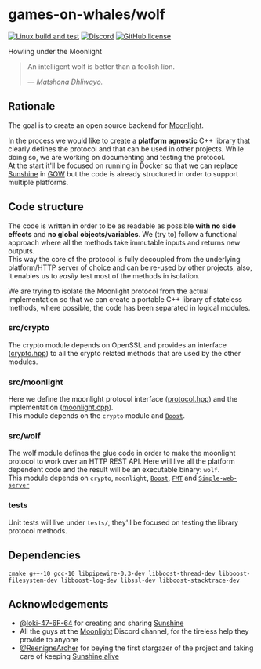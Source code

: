 # games-on-whales/wolf
[![Linux build and test](https://github.com/games-on-whales/wolf/actions/workflows/linux-build-test.yml/badge.svg)](https://github.com/games-on-whales/wolf/actions/workflows/linux-build-test.yml)
[![Discord](https://img.shields.io/discord/856434175455133727.svg?label=&logo=discord&logoColor=ffffff&color=7389D8&labelColor=6A7EC2)](https://discord.gg/kRGUDHNHt2)
[![GitHub license](https://img.shields.io/github/license/games-on-whales/wolf)](https://github.com/games-on-whales/wolf/blob/main/LICENSE)

Howling under the Moonlight

> An intelligent wolf is better than a foolish lion.
>
> &mdash; <cite>Matshona Dhliwayo.</cite>

## Rationale

The goal is to create an open source backend for [Moonlight](https://moonlight-stream.org/).

In the process we would like to create a **platform agnostic** C++ library that clearly defines the protocol and that
can be used in other projects. While doing so, we are working on documenting and testing the protocol.  
At the start it'll be focused on running in Docker so that we can
replace [Sunshine](https://github.com/loki-47-6F-64/sunshine) in [GOW](https://github.com/games-on-whales/gow) but the
code is already structured in order to support multiple platforms.

## Code structure

The code is written in order to be as readable as possible **with no side effects** and **no global objects/variables**.
We (try to) follow a functional approach where all the methods take immutable inputs and returns new outputs.   
This way the core of the protocol is fully decoupled from the underlying platform/HTTP server of choice and can be
re-used by other projects, also, it enables us to *easily* test most of the methods in isolation.

We are trying to isolate the Moonlight protocol from the actual implementation so that we can create a portable C++
library of stateless methods, where possible, the code has been separated in logical modules.

### src/crypto

The crypto module depends on OpenSSL and provides an interface ([crypto.hpp](src/crypto/crypto/crypto.hpp)) to all the
crypto related methods that are used by the other modules.

### src/moonlight

Here we define the moonlight protocol interface ([protocol.hpp](src/moonlight/moonlight/protocol.hpp)) and the
implementation ([moonlight.cpp](src/moonlight/moonlight.cpp)).  
This module depends on the `crypto` module and [`Boost`](https://www.boost.org/).

### src/wolf

The wolf module defines the glue code in order to make the moonlight protocol to work over an HTTP REST API. Here will
live all the platform dependent code and the result will be an executable binary: `wolf`.  
This module depends on `crypto`, `moonlight`, [`Boost`](https://www.boost.org/), [`FMT`](https://github.com/fmtlib/fmt)
and [`Simple-web-server`](https://gitlab.com/eidheim/Simple-Web-Server/)

### tests

Unit tests will live under `tests/`, they'll be focused on testing the library protocol methods.

## Dependencies

```
cmake g++-10 gcc-10 libpipewire-0.3-dev libboost-thread-dev libboost-filesystem-dev libboost-log-dev libssl-dev libboost-stacktrace-dev
```

## Acknowledgements

- [@loki-47-6F-64](https://github.com/loki-47-6F-64) for creating and
  sharing [Sunshine](https://github.com/loki-47-6F-64/sunshine)
- All the guys at the [Moonlight](https://moonlight-stream.org/) Discord channel, for the tireless help they provide to
  anyone
- [@ReenigneArcher](https://github.com/ReenigneArcher) for beying the first stargazer of the project and taking care of
  keeping [Sunshine alive](https://github.com/SunshineStream/Sunshine)